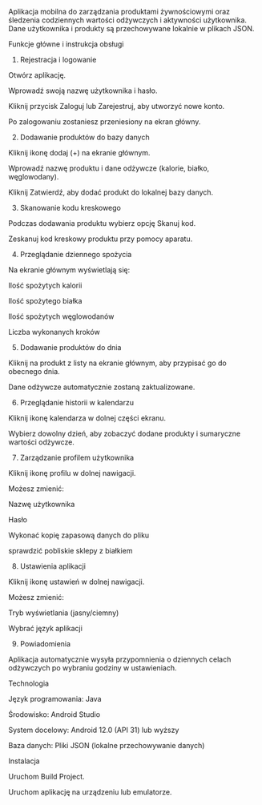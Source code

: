 Aplikacja mobilna do zarządzania produktami żywnościowymi oraz śledzenia codziennych wartości odżywczych i aktywności użytkownika.
Dane użytkownika i produkty są przechowywane lokalnie w plikach JSON.

Funkcje główne i instrukcja obsługi
1. Rejestracja i logowanie

  Otwórz aplikację.

  Wprowadź swoją nazwę użytkownika i hasło.

  Kliknij przycisk Zaloguj lub Zarejestruj, aby utworzyć nowe konto.

  Po zalogowaniu zostaniesz przeniesiony na ekran główny.

2. Dodawanie produktów do bazy danych

  Kliknij ikonę dodaj (+) na ekranie głównym.

  Wprowadź nazwę produktu i dane odżywcze (kalorie, białko, węglowodany).

  Kliknij Zatwierdź, aby dodać produkt do lokalnej bazy danych.

3. Skanowanie kodu kreskowego

  Podczas dodawania produktu wybierz opcję Skanuj kod.

  Zeskanuj kod kreskowy produktu przy pomocy aparatu.

4. Przeglądanie dziennego spożycia

  Na ekranie głównym wyświetlają się:

  Ilość spożytych kalorii

  Ilość spożytego białka

  Ilość spożytych węglowodanów

  Liczba wykonanych kroków

5. Dodawanie produktów do dnia

  Kliknij na produkt z listy na ekranie głównym, aby przypisać go do obecnego dnia.

  Dane odżywcze automatycznie zostaną zaktualizowane.

6. Przeglądanie historii w kalendarzu

  Kliknij ikonę kalendarza w dolnej części ekranu.

  Wybierz dowolny dzień, aby zobaczyć dodane produkty i sumaryczne wartości odżywcze.

7. Zarządzanie profilem użytkownika

  Kliknij ikonę profilu w dolnej nawigacji.

  Możesz zmienić:

  Nazwę użytkownika

  Hasło

  Wykonać kopię zapasową danych do pliku

  sprawdzić pobliskie sklepy z białkiem

8. Ustawienia aplikacji

  Kliknij ikonę ustawień w dolnej nawigacji.

  Możesz zmienić:

  Tryb wyświetlania (jasny/ciemny)

  Wybrać język aplikacji

9. Powiadomienia

  Aplikacja automatycznie wysyła przypomnienia o dziennych celach odżywczych po wybraniu godziny w ustawieniach.

Technologia

  Język programowania: Java
  
  Środowisko: Android Studio
  
  System docelowy: Android 12.0 (API 31) lub wyższy
  
  Baza danych: Pliki JSON (lokalne przechowywanie danych)
  

Instalacja

  Uruchom Build Project.
  
  Uruchom aplikację na urządzeniu lub emulatorze.
  
